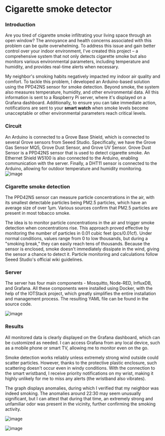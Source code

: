 # Cigarette smoke detector

### Introduction
Are you tired of cigarette smoke infiltrating your living space through an open window? The annoyance and health concerns associated with this problem can be quite overwhelming. To address this issue and gain better control over your indoor environment, I've created this project – a comprehensive system that not only detects cigarette smoke but also monitors various environmental parameters, including temperature and humidity, and provides real-time alerts when necessary.

My neighbor's smoking habits negatively impacted my indoor air quality and comfort. To tackle this problem, I developed an Arduino-based solution using the PPD42NS sensor for smoke detection. Beyond smoke, the system also measures temperature, humidity, and other environmental data. All this information is sent to a Raspberry Pi server, where it's displayed on a Grafana dashboard. Additionally, to ensure you can take immediate action, notifications are sent to your <b>smart watch</b> when smoke levels become unacceptable or other environmental parameters reach critical levels.

### Circuit
An Arduino is connected to a Grove Base Shield, which is connected to several Grove sensors from Seeed Studio. Specifically, we have the Grove Gas Sensor MQ5, Grove Dust Sensor, and Grove UV Sensor. Grove Dust Sensor is a PPD42NS sensor that is used to detect cigarette smoke. An Ethernet Shield W5100 is also connected to the Arduino, enabling communication with the server. Finally, a DHT11 sensor is connected to the Arduino, allowing for outdoor temperature and humidity monitoring.
![image](https://github.com/GabTux/cigarette-smoke-detector/assets/24779546/364dc9d7-a2ff-4b0e-99df-1579a8fa5e92)

### Cigarette smoke detection
The PPD42NS sensor can measure particle concentrations in the air, with its smallest detectable particles being PM2.5 particles, which have an average size of over 1µm. Various sources confirm that PM2.5 particles are present in most tobacco smoke.

The idea is to monitor particle concentrations in the air and trigger smoke detection when concentrations rise. This approach proved effective by monitoring the number of particles in 0.01 cubic feet (pcs/0.01cf). Under normal conditions, values range from 0 to low thousands, but during a "smoking break," they can easily reach tens of thousands. Because the sensor is enclosed, smoke doesn't immediately dissipate in the wind, giving the sensor a chance to detect it. Particle monitoring and calculations follow Seeed Studio's official wiki guidelines.

### Server
The server has four main components - Mosquitto, Node-RED, InfluxDB, and Grafana. All these components were installed using Docker, with the help of the IOTStack project, which greatly simplifies the entire installation and management process. The resulting YAML file can be found in the source code.

![image](https://github.com/GabTux/cigarette-smoke-detector/assets/24779546/151ef8f8-1b5b-4a1b-8f14-f80322739242)


### Results
All monitored data is clearly displayed on the Grafana dashboard, which can be customized as needed. I can access Grafana from any local device, such as a mobile phone or smart TV, allowing me to monitor even on the go.

Smoke detection works reliably unless extremely strong wind outside could scatter particles. However, thanks to the protective plastic enclosure, such scattering doesn't occur even in windy conditions. With the connection to the smart wristband, I receive priority notifications on my wrist, making it highly unlikely for me to miss any alerts (the wristband also vibrates).

The graph displays anomalies, during which I verified that my neighbor was indeed smoking. The anomalies around 22:30 may seem unusually significant, but I can attest that during that time, an extremely strong and unfamiliar odor was present in the vicinity, further confirming the smoking activity.

![image](https://github.com/GabTux/cigarette-smoke-detector/assets/24779546/8ee4217f-012f-4c7f-a50a-1644624c84d5)

![image](https://github.com/GabTux/cigarette-smoke-detector/assets/24779546/d4b61598-96cf-4692-918b-2e6ddd62de90)

